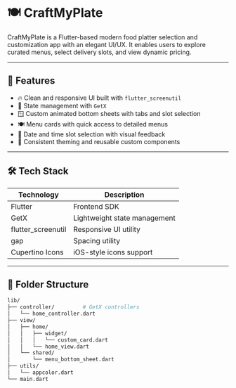 # 🍽️ CraftMyPlate

CraftMyPlate is a Flutter-based modern food platter selection and customization app with an elegant UI/UX. It enables users to explore curated menus, select delivery slots, and view dynamic pricing.

---

## 📱 Features

- 🔥 Clean and responsive UI built with `flutter_screenutil`
- 🧠 State management with `GetX`
- 🪟 Custom animated bottom sheets with tabs and slot selection
- 🍽️ Menu cards with quick access to detailed menus
- 📆 Date and time slot selection with visual feedback
- 🎨 Consistent theming and reusable custom components

---

## 🛠️ Tech Stack

| Technology     | Description                        |
|----------------|------------------------------------|
| Flutter        | Frontend SDK                       |
| GetX           | Lightweight state management       |
| flutter_screenutil | Responsive UI utility          |
| gap            | Spacing utility                    |
| Cupertino Icons| iOS-style icons support            |

---

## 📂 Folder Structure

```bash
lib/
├── controller/         # GetX controllers
│   └── home_controller.dart
├── view/
│   ├── home/
│   │   ├── widget/
│   │   │   └── custom_card.dart
│   │   └── home_view.dart
│   └── shared/
│       └── menu_bottom_sheet.dart
├── utils/
│   └── appcolor.dart
└── main.dart
